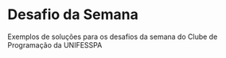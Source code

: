 # Desafio da Semana
 Exemplos de soluções para os desafios da semana do Clube de Programação da UNIFESSPA
